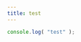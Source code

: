 ```yaml
---
title: test
---
```

<div class="inline-console" data-instance="first">

```jsx
console.log( "test" );
```

</div>

<script src="./bundle.js" type="module"></script>